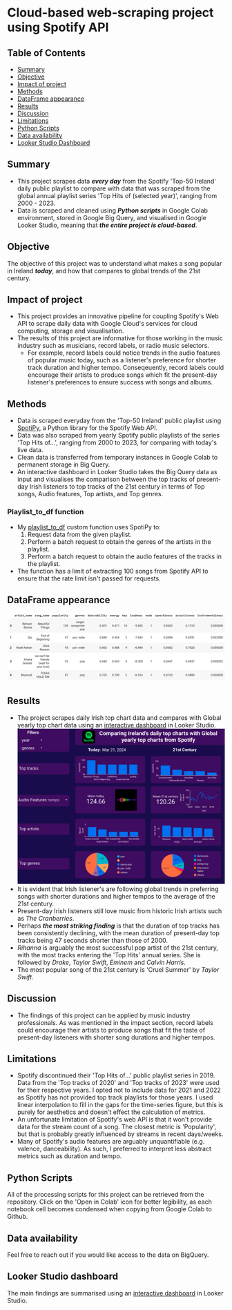 # Cloud-based web-scraping project using Spotify API

## Table of Contents
* [Summary](#Summary)
* [Objective](#Objective)
* [Impact of project](#Impact-of-project)
* [Methods](#Methods)
* [DataFrame appearance](#DataFrame-appearance)
* [Results](#Results)
* [Discussion](#Discussion)
* [Limitations](#Limitations)
* [Python Scripts](#Python-Scripts)
* [Data availability](#Data-availability)
* [Looker Studio Dashboard](#Looker-Studio-Dashboard)


## Summary
* This project scrapes data ***every day*** from the Spotify 'Top-50 Ireland' daily public playlist to compare with data that was scraped from the global annual playlist series 'Top Hits of (selected year)', ranging from 2000 - 2023.
* Data is scraped and cleaned using ***Python scripts*** in Google Colab environment, stored in Google Big Query, and visualised in Google Looker Studio, meaning that ***the entire project is cloud-based***.

## Objective
The objective of this project was to understand what makes a song popular in Ireland ***today***, and how that compares to global trends of the 21st century.

## Impact of project
* This project provides an innovative pipeline for coupling Spotify's Web API to scrape daily data with Google Cloud's services for cloud computing, storage and visualisation.
* The results of this project are informative for those working in the music industry such as musicians, record labels, or radio music selectors.
  - For example, record labels could notice trends in the audio features of popular music today, such as a listener's preference for shorter track duration and higher     tempo. Conseqeuently, record labels could encourage their artists to produce songs which fit the present-day listener's preferences to ensure success with songs       and albums.

## Methods
* Data is scraped everyday from the 'Top-50 Ireland' public playlist using [SpotiPy](https://spotipy.readthedocs.io/en/2.22.1/), a Python library for the Spotify Web API.
* Data was also scraped from yearly Spotify public playlists of the series 'Top Hits of...', ranging from 2000 to 2023, for comparing with today's live data.
* Clean data is transferred from temporary instances in Google Colab to permanent storage in Big Query.
* An interactive dashboard in Looker Studio takes the Big Query data as input and visualises the comparison between the top tracks of present-day Irish listeners to top tracks of the 21st century in terms of Top songs, Audio features, Top artists, and Top genres.
### Playlist_to_df function
* My [playlist_to_df](https://github.com/columose/Spotify-API/blob/2e8fc433d7c0dc00a598fb1a867ed7e03bf6d87a/functions.ipynb) custom function uses SpotiPy to:
  1. Request data from the given playlist.
  2. Perform a batch request to obtain the genres of the artists in the playlist.
  3. Perform a batch request to obtain the audio features of the tracks in the playlist.
* The function has a limit of extracting 100 songs from Spotify API to ensure that the rate limit isn't passed for requests.

## DataFrame appearance
![Output of df_to_playlist function](https://github.com/columose/Spotify-API/blob/92cbf2579f171d6518156786152c45d29e91fe8c/Images/Spotify_DF.png)

## Results
* The project scrapes daily Irish top chart data and compares with Global yearly top chart data using an [interactive dashboard](https://lookerstudio.google.com/reporting/89c6378a-f65c-40d0-b712-72041bbcd563) in Looker Studio.
![Image of dashboard](https://github.com/columose/Spotify-API/blob/e21aa0ddf9e8cc5d04097b99a84939ac095d6edf/Images/Spotify%20API%20dashboard.png)
* It is evident that Irish listener's are following global trends in preferring songs with shorter durations and higher tempos to the average of the 21st century.
* Present-day Irish listeners still love music from historic Irish artists such as *The Cranberries*.
* Perhaps ***the most striking finding*** is that the duration of top tracks has been consistently declining, with the mean duration of present-day top tracks being 47 seconds shorter than those of 2000.
* *Rihanna* is arguably the most successful pop artist of the 21st century, with the most tracks entering the 'Top Hits' annual series. She is followed by *Drake*, *Taylor Swift*, *Eminem* and *Calvin Harris*.
* The most popular song of the 21st century is 'Cruel Summer' by *Taylor Swift*.

## Discussion
* The findings of this project can be applied by music industry professionals. As was mentioned in the impact section, record labels could encourage their artists to produce songs that fit the taste of present-day listeners with shorter song durations and higher tempos.

## Limitations
* Spotify discontinued their 'Top Hits of...' public playlist series in 2019. Data from the 'Top tracks of 2020' and 'Top tracks of 2023' were used for their respective years. I opted not to include data for 2021 and 2022 as Spotify has not provided top track playlists for those years. I used linear interpolation to fill in the gaps for the time-series figure, but this is purely for aesthetics and doesn't effect the calculation of metrics.
* An unfortunate limitation of Spotify's web API is that it won't provide data for the stream count of a song. The closest metric is 'Popularity', but that is probably greatly influenced by streams in recent days/weeks.
* Many of Spotify's audio features are arguably unquantifiable (e.g. valence, danceability). As such, I preferred to interpret less abstract metrics such as duration and tempo.

## Python Scripts
All of the processing scripts for this project can be retrieved from the repository. Click on the 'Open in Colab' icon for better legibility, as each notebook cell becomes condensed when copying from Google Colab to Github.

## Data availability
Feel free to reach out if you would like access to the data on BigQuery.

## Looker Studio dashboard
The main findings are summarised using an [interactive dashboard](https://lookerstudio.google.com/reporting/89c6378a-f65c-40d0-b712-72041bbcd563) in Looker Studio.
